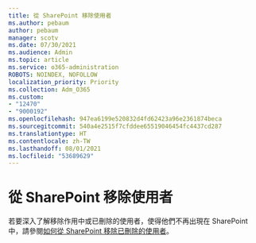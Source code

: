 ```yaml
---
title: 從 SharePoint 移除使用者
ms.author: pebaum
author: pebaum
manager: scotv
ms.date: 07/30/2021
ms.audience: Admin
ms.topic: article
ms.service: o365-administration
ROBOTS: NOINDEX, NOFOLLOW
localization_priority: Priority
ms.collection: Adm_O365
ms.custom:
- "12470"
- "9000192"
ms.openlocfilehash: 947ea6199e520832d4fd62423a96e2361874beca
ms.sourcegitcommit: 540a4e2515f7cfddee65519046454fc4437cd287
ms.translationtype: HT
ms.contentlocale: zh-TW
ms.lasthandoff: 08/01/2021
ms.locfileid: "53689629"
---
```

# <a name="remove-users-from-sharepoint"></a>從 SharePoint 移除使用者

若要深入了解移除作用中或已刪除的使用者，使得他們不再出現在 SharePoint 中，請參閱[如何從 SharePoint 移除已刪除的使用者](/sharepoint/remove-users)。



